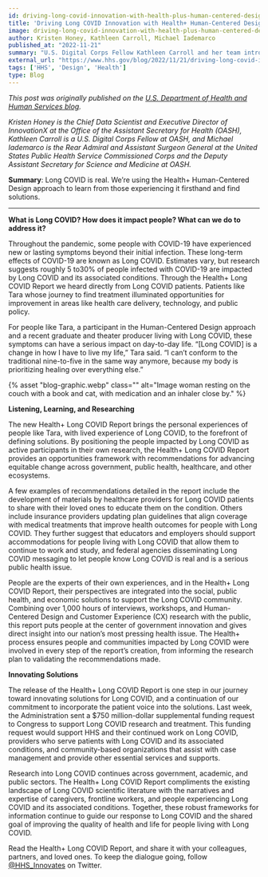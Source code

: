 ```yaml
---
id: driving-long-covid-innovation-with-health-plus-human-centered-design
title: 'Driving Long COVID Innovation with Health+ Human-Centered Design'
image: driving-long-covid-innovation-with-health-plus-human-centered-design.png
author: Kristen Honey, Kathleen Carroll, Michael Iademarco
published_at: "2022-11-21"
summary: "U.S. Digital Corps Fellow Kathleen Carroll and her team introduce the Health+ Long COVID Report, which  centers the voices of people living with Long COVID and was written with over 1,000 hours of interviews, workshops, and research. The report provides an opportunities framework and recommendations for advancing equitable change."
external_url: "https://www.hhs.gov/blog/2022/11/21/driving-long-covid-innovation-with-health-plus-human-centered-design.html"
tags: ['HHS', 'Design', 'Health']
type: Blog
---
```

*This post was originally published on the [U.S. Department of Health and Human Services blog](https://www.hhs.gov/blog/2022/11/21/driving-long-covid-innovation-with-health-plus-human-centered-design.html).*  

*Kristen Honey is the Chief Data Scientist and Executive Director of InnovationX at the Office of the Assistant Secretary for Health (OASH), Kathleen Carroll is a U.S. Digital Corps Fellow at OASH, and Michael Iademarco is the Rear Admiral and Assistant Surgeon General at the United States Public Health Service Commissioned Corps and the Deputy Assistant Secretary for Science and Medicine at OASH.*

**Summary**: Long COVID is real. We’re using the Health+ Human-Centered Design approach to learn from those experiencing it firsthand and find solutions.

---

**What is Long COVID? How does it impact people? What can we do to address it?**

Throughout the pandemic, some people with COVID-19 have experienced new or lasting symptoms beyond their initial infection. These long-term effects of COVID-19 are known as Long COVID. Estimates vary, but research suggests roughly 5 to30% of people infected with COVID-19 are impacted by Long COVID and its associated conditions. Through the Health+ Long COVID Report we heard directly from Long COVID patients. Patients like Tara whose journey to find treatment illuminated opportunities for improvement in areas like health care delivery, technology, and public policy.

For people like Tara, a participant in the Human-Centered Design approach and a recent graduate and theater producer living with Long COVID, these symptoms can have a serious impact on day-to-day life.  “[Long COVID] is a change in how I have to live my life,” Tara said. “I can’t conform to the traditional nine-to-five in the same way anymore, because my body is prioritizing healing over everything else.”

<div>
  {% asset "blog-graphic.webp" class="" alt="Image woman resting on the couch with a book and cat, with medication and an inhaler close by." %}
</div>

**Listening, Learning, and Researching**

The new Health+ Long COVID Report brings the personal experiences of people like Tara, with lived experience of Long COVID, to the forefront of defining solutions. By positioning the people impacted by Long COVID as active participants in their own research, the Health+ Long COVID Report provides an opportunities framework with recommendations for advancing equitable change across government, public health, healthcare, and other ecosystems.

A few examples of recommendations detailed in the report include the development of materials by healthcare providers for Long COVID patients to share with their loved ones to educate them on the condition. Others include insurance providers updating plan guidelines that align coverage with medical treatments that improve health outcomes for people with Long COVID. They further suggest that educators and employers should support accommodations for people living with Long COVID that allow them to continue to work and study, and federal agencies disseminating Long COVID messaging to let people know Long COVID is real and is a serious public health issue.

People are the experts of their own experiences, and in the Health+ Long COVID Report, their perspectives are integrated into the social, public health, and economic solutions to support the Long COVID community. Combining over 1,000 hours of interviews, workshops, and Human-Centered Design and Customer Experience (CX) research with the public, this report puts people at the center of government innovation and gives direct insight into our nation’s most pressing health issue. The Health+ process ensures people and communities impacted by Long COVID were involved in every step of the report’s creation, from informing the research plan to validating the recommendations made.

**Innovating Solutions**

The release of the Health+ Long COVID Report is one step in our journey toward innovating solutions for Long COVID, and a continuation of our commitment to incorporate the patient voice into the solutions. Last week, the Administration sent a $750 million-dollar supplemental funding request to Congress to support Long COVID research and treatment. This funding request would support HHS and their continued work on Long COVID, providers who serve patients with Long COVID and its associated conditions, and community-based organizations that assist with case management and provide other essential services and supports.

Research into Long COVID continues across government, academic, and public sectors. The Health+ Long COVID Report compliments the existing landscape of Long COVID scientific literature with the narratives and expertise of caregivers, frontline workers, and people experiencing Long COVID and its associated conditions. Together, these robust frameworks for information continue to guide our response to Long COVID and the shared goal of improving the quality of health and life for people living with Long COVID.

Read the Health+ Long COVID Report, and share it with your colleagues, partners, and loved ones. To keep the dialogue going, follow [@HHS_Innovates](https://twitter.com/HHS_Innovate) on Twitter.
